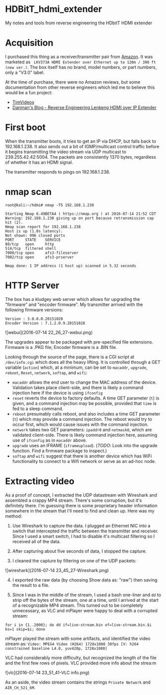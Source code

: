 # HDBitT_hdmi_extender
My notes and tools from reverse engineering the HDbitT HDMI extender

# Acquisition

I purchased this thing as a receiver/transmitter pair from [Amazon](https://www.amazon.com/gp/product/B01C9CI1B6/).  It was marketed as ` LKV373A HDMI Extender over Ethernet up to 120m / 390 ft (new ver.)`.  The box itself has no brand, model numbers, or part numbers, only a "V3.0" label.

At the time of purchase, there were no Amazon reviews, but some documentation from other reverse engineers which led me to believe this would be a fun project:
 - [TimVideos](https://github.com/timvideos/HDMI2USB/wiki/Alternatives#lenkeng-hdmi-over-ip-extender)
 - [Danman's Blog - Reverse Engineering Lenkeng HDMI over IP Extender](https://blog.danman.eu/reverse-engineering-lenkeng-hdmi-over-ip-extender/)

# First boot

When the transmitter boots, it tries to get an IP via DHCP, but falls back to 192.168.1.238.  It also sends out a bit of IGMP/multicast control traffic before it begins transmitting the video stream via UDP multicast to 239.255.42.42:5004.  The packets are consistently 1370 bytes, regardless of whether it has an HDMI signal.

The transmitter responds to pings on 192.168.1.238.

# nmap scan

```
root@kali:~/hdmi# nmap -T5 192.168.1.238

Starting Nmap 6.49BETA4 ( https://nmap.org ) at 2016-07-14 21:52 CDT
Warning: 192.168.1.238 giving up on port because retransmission cap hit (2).
Nmap scan report for 192.168.1.238
Host is up (1.0s latency).
Not shown: 996 closed ports
PORT     STATE    SERVICE
80/tcp   open     http
514/tcp  filtered shell
7000/tcp open     afs3-fileserver
7002/tcp open     afs3-prserver

Nmap done: 1 IP address (1 host up) scanned in 5.32 seconds
```

# HTTP Server

The box has a kludgey web server which allows for upgrading the "firmware" and "encoder firmware".  My transmitter arrived with the following firmware versions:

```
Version : 3.0.0.0.20151028
Encoder Version : 7.1.2.0.9.20151028
```

![webui](2016-07-14 22_26_27-webui.png)

The upgrades appear to be packaged with pre-specified file extensions.  Firmware is a .PKG file; Encoder firmware is a .BIN file.

Looking through the source of the page, there is a CGI script at `/dev/info.cgi` which does all the heavy lifting.  It is controlled through a GET variable (`action`) which, at a minimum, can be set to `macaddr`, `upgrade`, `reboot`, `Reset`, `network`, `softap`, and `wifi`:

- `macaddr` allows the end user to change the MAC address of the device.  Validation takes place client-side, and there is likely a command injection here if the device is using `ifconfig`
- `reset` reverts the device to factory defaults.  A time GET parameter (`t`) is given, and a command injection may be possible, provided that `time` is fed to a sleep command.
- `reboot` presumably calls reboot, and also includes a time GET parameter (`t`) which may provide a command injection.  The reboot would try to occur first, which would cause issues with the command injection.
- `network` takes two GET parameters: `ipaddr0` and `netmask0`, which are validated client-side.  There is likely command injection here, assuming use of `ifconfig` as in `macaddr` above.
- `upgrade` uses an IFRAME (`iframeupload`).  (*TODO*: Look into the upgrade function.  Find a firmware package to inspect.)
- `softap` and `wifi` suggest that there is another device which has WiFi functionality to connect to a Wifi network or serve as an ad-hoc node.

# Extracting video

As a proof of concept, I extracted the UDP datastream with Wireshark and assembled a crappy MP4 stream.  There's some corruption, but it's definitely there.  I'm guessing there is some proprietary header information somewhere in the stream that I'll need to find and clean up.  Here was my method:

1) Use Wireshark to capture the data.  I plugged an Ethernet NIC into a switch that intercepted the traffic between the transmitter and receiver.  Since I used a smart switch, I had to disable it's multicast filtering so I received all of the data.

2) After capturing about five seconds of data, I stopped the capture.

3) I cleaned the capture by filtering on one of the UDP packets:

![wireshark](2016-07-14 23_45_27-Wireshark.png)

4) I exported the raw data (by choosing Show data as: "raw") then saving the result to a file.

5) Since I was in the middle of the stream, I used a bash one-liner and `dd` to strip off the bytes of the stream, one at a time, until I arrived at the start of a recognizable MP4 stream.  This turned out to be completely unnecessary, as VLC and mPlayer were happy to deal with a corrupted stream:

`for i in {1..2000}; do dd if=live-stream.bin of=live-stream.bin.$i bs=1 skip=$i; done`

mPlayer played the stream with some artifacts, and identified the video stream as: `Video: MPEG4 Video (H264) 1728x1080 30fps [V: h264 constrained baseline L4.0, yuv420p, 1728x1080]`

VLC had considerably more difficulty, but recognized the length of the file and the first few rows of pixels.  VLC provided more info about the strea:m 

![vlc](2016-07-14 23_51_41-VLC info.png)

As an aside, the video stream contains the strings `Private Network` and `AIR_CH_521_6M`.
